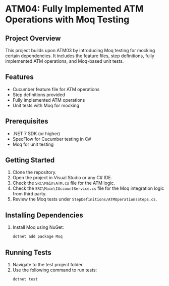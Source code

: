 
# ATM04: Fully Implemented ATM Operations with Moq Testing

## Project Overview
This project builds upon ATM03 by introducing Moq testing for mocking certain dependencies. It includes the feature files, step definitions, fully implemented ATM operations, and Moq-based unit tests.

## Features
- Cucumber feature file for ATM operations
- Step definitions provided
- Fully implemented ATM operations
- Unit tests with Moq for mocking

## Prerequisites
- .NET 7 SDK (or higher)
- SpecFlow for Cucumber testing in C#
- Moq for unit testing

## Getting Started
1. Clone the repository.
2. Open the project in Visual Studio or any C# IDE.
3. Check the `SRC\Main\ATM.cs` file for the ATM logic.
4. Check the `SRC\Main\IAccountService.cs` file for the Moq integration logic from third party.
5. Review the Moq tests under `StepDefinitions/ATMOperationsSteps.cs`.

## Installing Dependencies
1. Install Moq using NuGet:
   ```bash
   dotnet add package Moq

## Running Tests
1. Navigate to the test project folder.
2. Use the following command to run tests:
   ```bash
   dotnet test
